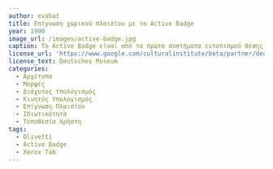 ```yaml
---
author: evabat
title: Επίγνωση χωρικού πλαισίου με το Active Badge
year: 1990
image_url: /images/active-badge.jpg
caption: Το Active Badge είναι από τα πρώτα συστήματα εντοπισμού θέσης σε εσωτερικό χώροι και εφευρέθηκε για να μελετηθούν θέματα αυτοματισμού, συνεργασίας, και ιδιωτικότητας. Εκπέμπει υπέρυθρα σήματα τα οποία επιτρέπουν στους αποδέκτες των τοπικών υποδομών να εντοπίσουν το σημείο που βρίσκεται ο χρήστης εντός του κτιρίου, έτσι ώστε να ενεργοποιηθούν συμπεριφορές που βασίζονται στην επίγνωση του χωρικού πλαισίου του χρήστη.
license_url: 'https://www.google.com/culturalinstitute/beta/partner/deutsches-museum'
license_text: Deutsches Museum
categories:
  - Αρχέτυπα
  - Μορφές
  - Διάχυτος Υπολογισμός
  - Κινητός Υπολογισμός
  - Επίγνωση Πλαισίου
  - Ιδιωτικότητα
  - Τοποθεσία Χρήστη
tags:
  - Olivetti
  - Active Badge
  - Xerox Tab
---
```

